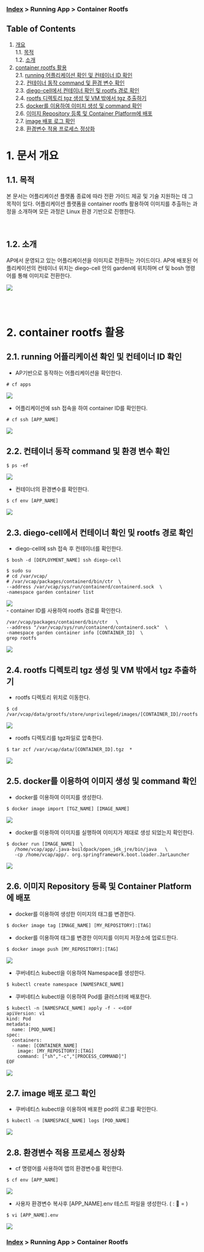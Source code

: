 ### [Index](../../../README.md) > Running App > Container Rootfs

## Table of Contents

1. [개요](#1)  
 1.1. [목적](#1.1)  
 1.2. [소개](#1.2)
2. [container rootfs 활용](#2)  
 2.1. [running 어플리케이션 확인 및 컨테이너 ID 확인](#2.1)  
 2.2. [컨테이너 동작 command 및  환경 변수 확인](#2.2)  
 2.3. [diego-cell에서 컨테이너 확인 및 rootfs 경로 확인](#2.3)  
 2.4. [rootfs 디렉토리 tgz 생성 및 VM 밖에서 tgz 추출하기](#2.4)  
 2.5. [docker를 이용하여 이미지 생성 및 command 확인](#2.5)  
 2.6. [이미지 Repository 등록 및 Container Platform에 배포](#2.6)  
 2.7. [image 배포 로그 확인 ](#2.7)  
 2.8. [환경변수 적용 프로세스 정상화](#2.8)   

# <div id='1'/>1. 문서 개요
## <div id='1.1'/>1.1. 목적
본 문서는 어플리케이션 플랫폼 종료에 따라 전환 가이드 제공 및 기술 지원하는 데 그 목적이 있다. 어플리케이션 플랫폼을 container rootfs 활용하여 이미지를 추출하는 과정을 소개하며 모든 과정은 Linux 환경 기반으로 진행한다.

<br>

## <div id='1.2'/>1.2. 소개
AP에서 운영되고 있는 어플리케이션을 이미지로 전환하는 가이드이다. AP에 배포된 어플리케이션의 컨테이너 위치는 diego-cell 안의 garden에 위치하며 cf 및 bosh 명령어를 통해 이미지로 전환한다.

<kbd>
  <img src="../../img/running-app/container-rootfs/container-rootfs_01.png">
</kbd>
  
<br><br>

# <div id='2'/>2. container rootfs 활용
## <div id='2.1'/>2.1. running 어플리케이션 확인 및 컨테이너 ID 확인
- AP기반으로 동작하는 어플리케이션을 확인한다.
```
# cf apps
```
<kbd>
  <img src="../../img/running-app/container-rootfs/container-rootfs_02.png">
</kbd>
<br>

- 어플리케이션에 ssh 접속을 하여 container ID를 확인한다.
```
# cf ssh [APP_NAME]
```
<kbd>
  <img src="../../img/running-app/container-rootfs/container-rootfs_03.png">
</kbd>
<br>

## <div id='2.2'/>2.2. 컨테이너 동작 command 및  환경 변수 확인
```
$ ps -ef
```
<kbd>
  <img src="../../img/running-app/container-rootfs/container-rootfs_04.png">
</kbd>

<br>

- 컨테이너의 환경변수를 확인한다.
```
$ cf env [APP_NAME]
```
<kbd>
  <img src="../../img/running-app/container-rootfs/container-rootfs_05.png">
</kbd>

<br>

## <div id='2.3'/>2.3. diego-cell에서 컨테이너 확인 및 rootfs 경로 확인
- diego-cell에 ssh 접속 후  컨테이너를 확인한다.
```
$ bosh -d [DEPLOYMENT_NAME] ssh diego-cell

$ sudo su
# cd /var/vcap/
# /var/vcap/packages/containerd/bin/ctr  \
--address /var/vcap/sys/run/containerd/containerd.sock  \
-namespace garden container list
```
<kbd>
  <img src="../../img/running-app/container-rootfs/container-rootfs_06.png">
</kbd>

<br>
- container ID를 사용하여 rootfs 경로를 확인한다.

```
/var/vcap/packages/containerd/bin/ctr   \
--address "/var/vcap/sys/run/containerd/containerd.sock"  \
-namespace garden container info [CONTAINER_ID]  \
grep rootfs
```
<kbd>
  <img src="../../img/running-app/container-rootfs/container-rootfs_07.png">
</kbd>

<br>


## <div id='2.4'/>2.4. rootfs 디렉토리 tgz 생성 및 VM 밖에서 tgz 추출하기
- rootfs 디렉토리 위치로 이동한다.
```
$ cd /var/vcap/data/grootfs/store/unprivileged/images/[CONTAINER_ID]/rootfs
```
<kbd>
  <img src="../../img/running-app/container-rootfs/container-rootfs_08.png">
</kbd>

<br>

- rootfs 디렉토리를 tgz파일로 압축한다.

```
$ tar zcf /var/vcap/data/[CONTAINER_ID].tgz  *
```
<kbd>
  <img src="../../img/running-app/container-rootfs/container-rootfs_09.png">
</kbd>

<br>


## <div id='2.5'/>2.5. docker를 이용하여 이미지 생성 및 command 확인
- docker를 이용하여 이미지를 생성한다. 
```
$ docker image import [TGZ_NAME] [IMAGE_NAME]
```
<kbd>
  <img src="../../img/running-app/container-rootfs/container-rootfs_10.png">
</kbd>

<br>

- docker를 이용하여 이미지를 실행하여 이미지가 제대로 생성 되었는지 확인한다.
```
$ docker run [IMAGE_NAME]  \
   /home/vcap/app/.java-buildpack/open_jdk_jre/bin/java   \
   -cp /home/vcap/app/. org.springframework.boot.loader.JarLauncher
```
<kbd>
  <img src="../../img/running-app/container-rootfs/container-rootfs_11.png">
</kbd>

<br>


## <div id='2.6'/>2.6. 이미지 Repository 등록 및 Container Platform에 배포
- docker를 이용하여 생성한 이미지의 태그를 변경한다.
```
$ docker image tag [IMAGE_NAME] [MY_REPOSITORY]:[TAG]
```
- docker를 이용하여 태그를 변경한 이미지를 이미지 저장소에 업로드한다.
```
$ docker image push [MY_REPOSITORY]:[TAG]
```
<kbd>
  <img src="../../img/running-app/container-rootfs/container-rootfs_12.png">
</kbd>

<br>

- 쿠버네티스 kubectl을 이용하여 Namespace를 생성한다.
```
$ kubectl create namespace [NAMESPACE_NAME]
```
- 쿠버네티스 kubectl을 이용하여 Pod를 클러스터에 배포한다.
```
$ kubectl -n [NAMESPACE_NAME] apply -f - <<EOF
apiVersion: v1
kind: Pod
metadata:
  name: [POD_NAME]
spec:
  containers:
  - name: [CONTAINER_NAME]
    image: [MY_REPOSITORY]:[TAG] 
    command: ["sh","-c","[PROCESS_COMMAND]"]
EOF
```
<kbd>
  <img src="../../img/running-app/container-rootfs/container-rootfs_13.png">
</kbd>

<br>

## <div id='2.7'/>2.7. image 배포 로그 확인 
- 쿠버네티스 kubectl을 이용하여 배포한 pod의 로그를 확인한다.
```
$ kubectl -n [NAMESPACE_NAME] logs [POD_NAME]
```
<kbd>
  <img src="../../img/running-app/container-rootfs/container-rootfs_14.png">
</kbd>

<br>

## <div id='2.8'/>2.8. 환경변수 적용 프로세스 정상화
- cf 명령어를 사용하여 앱의 환경변수를 확인한다.
```
$ cf env [APP_NAME]
```
<kbd>
  <img src="../../img/running-app/container-rootfs/container-rootfs_15.png">
</kbd>

<br>

- 사용자 환경변수 복사후 [APP_NAME].env 테스트 파일을 생성한다. ( :  = )
```
$ vi [APP_NAME].env
```

<kbd>
  <img src="../../img/running-app/container-rootfs/container-rootfs_16.png">
</kbd>

<br>

### [Index](../../../README.md) > Running App > Container Rootfs

